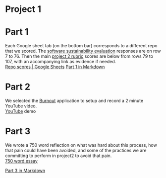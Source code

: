 # Project 1

# Part 1
Each Google sheet tab (on the bottom bar) corresponds to a different repo that we scored. The [software sustainability evaluation](https://docs.google.com/forms/d/e/1FAIpQLSf0ccsVdN-nXJCHLluJ-hANZlp8rDKgprJa0oTYiLZSDxh3DA/viewform) responses are on row 7 to 76. Then the main [project 2 rubric](https://github.com/txt/se23/blob/main/docs/project2.md#grading-rubric) scores are below from rows 79 to 107, with an accompanying link as evidence if needed.  
[Repo scores | Google Sheets](https://docs.google.com/spreadsheets/d/1k7aDRaijF7GUKoOd_JpLm3XYWhbxuLzf1R5azFPvWFc/edit?usp=sharing)
[Part 1 in Markdown](./part1.md)

# Part 2
We selected the [Burnout](https://github.com/deekay2310/calorieApp_server) application to setup and record a 2 minute YouTube video.  
[YouTube](https://www.youtube.com/watch?v=x8Aj-NTYrD4&ab_channel=XiaochunL) demo

# Part 3
We wrote a 750 word reflection on what was hard about this process, how that pain could have been avoided, and some of the practices we are committing to perform in project2 to avoid that pain.  
[750 word essay](https://docs.google.com/document/d/12N-eBPFHQsOPJJgfkl7MiWeZiXboi19icvNDU6gYk-4/edit)

[Part 3 in Markdown](./part3.md)

